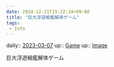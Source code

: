 ```yaml
---
date: 2024-12-21T15:22:34+09:00
title: "巨大浮遊戦艦解体ゲーム"
tags:
 - Info
---
```


daily:: [2023-03-07](/Daily_Note/2023-03-07.md)
up:: [Game](Bar/Novel/Topics/Game.md)
up:: [Image](Bar/Novel/Topics/Image.md)

巨大浮遊戦艦解体ゲーム
